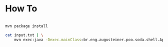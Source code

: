 
# How To

```bash

mvn package install

cat input.txt | \
    mvn exec:java -Dexec.mainClass=br.eng.augusteiner.poo.soda.shell.App

```
